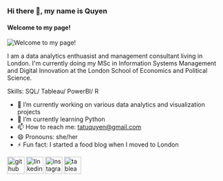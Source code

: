 ### Hi there 👋, my name is Quyen
#### Welcome to my page!
![Welcome to my page!](https://i.pinimg.com/originals/fc/71/63/fc71635c7f1b09ed30413f59bb749582.gif)

I am a data analytics enthuasist and management consultant living in London. I'm currently doing my MSc in Information Systems Management and Digital Innovation at the London School of Economics and Political Science.

Skills: SQL/ Tableau/ PowerBI/ R

- 🔭 I’m currently working on various data analytics and visualization projects 
- 🌱 I’m currently learning Python 
- 📫 How to reach me: tatuquyen@gmail.com 
- 😄 Pronouns: she/her 
- ⚡ Fun fact: I started a food blog when I moved to London 


[<img src='https://cdn.jsdelivr.net/npm/simple-icons@3.0.1/icons/github.svg' alt='github' height='40'>](https://github.com/Quyen-Ta)  [<img src='https://cdn.jsdelivr.net/npm/simple-icons@3.0.1/icons/linkedin.svg' alt='linkedin' height='40'>](https://www.linkedin.com/in/https://www.linkedin.com/in/tatuquyen//)  [<img src='https://cdn.jsdelivr.net/npm/simple-icons@3.0.1/icons/instagram.svg' alt='instagram' height='40'>](https://www.instagram.com/https://www.instagram.com/homecook_intern//)  [<img src='https://cdn.jsdelivr.net/npm/simple-icons@3.0.1/icons/tableau.svg' alt='tableau' height='40'>](https://public.tableau.com/app/profile/chloe.ta2127)  

